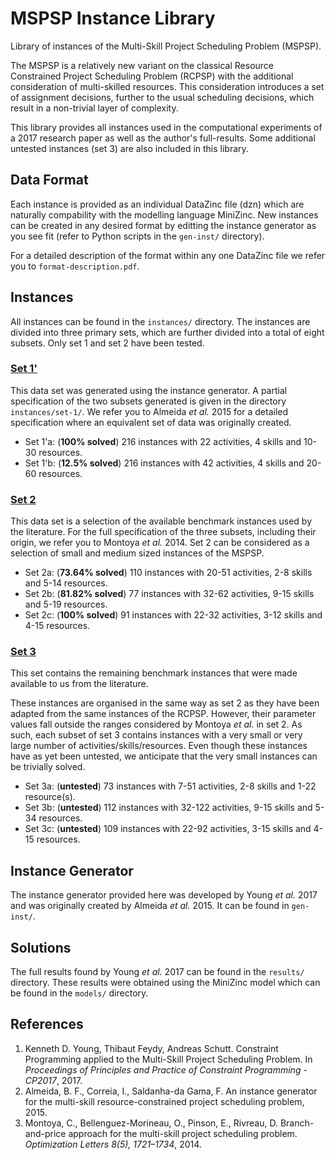 # MSPSP Instance Library

Library of instances of the Multi-Skill Project Scheduling Problem (MSPSP).

The MSPSP is a relatively new variant on the classical Resource Constrained Project Scheduling Problem
(RCPSP) with the additional consideration of multi-skilled resources.
This consideration introduces a set of assignment decisions, further to the usual
scheduling decisions, which result in a non-trivial layer of complexity.

This library provides all instances used in the computational experiments of a 
2017 research paper as well as the author's full-results.
Some additional untested instances (set 3) are also included in this library.

## Data Format

Each instance is provided as an individual DataZinc file (dzn) which are 
naturally compability with the modelling language MiniZinc. 
New instances can be created in any desired format by editting the 
instance generator as you see fit (refer to Python scripts in the `gen-inst/` directory).

For a detailed description of the format within any one DataZinc 
file we refer you to `format-description.pdf`.

## Instances

All instances can be found in the `instances/` directory. 
The instances are divided into three primary sets, 
which are further divided into a total of eight subsets.
Only set 1 and set 2 have been tested.

### [Set 1'](./instances/set-1/)

This data set was generated using the instance generator. 
A partial specification of the two subsets generated is given in the directory
`instances/set-1/`.
We refer you to Almeida *et al.* 2015 for a detailed specification where an equivalent set of data
was originally created.

* Set 1'a: (**100% solved**) 216 instances with 22 activities, 4 skills and 10-30 resources.
* Set 1'b: (**12.5% solved**) 216 instances with 42 activities, 4 skills and 20-60 resources.

### [Set 2](./instances/set-2/)

This data set is a selection of the available benchmark instances used by the literature. 
For the full specification of the three subsets, including their origin, we refer you to Montoya *et al.* 2014.
Set 2 can be considered as a selection of small and medium sized instances of the MSPSP.

* Set 2a: (**73.64% solved**) 110 instances with 20-51 activities, 2-8 skills and 5-14 resources.
* Set 2b: (**81.82% solved**) 77 instances with 32-62 activities, 9-15 skills and 5-19 resources.
* Set 2c: (**100% solved**) 91 instances with 22-32 activities, 3-12 skills and 4-15 resources.

### [Set 3](./instances/set-3/)

This set contains the remaining benchmark instances that were made available to us from the 
literature.

These instances are organised in the same way as set 2 as they have been 
adapted from the same instances of the RCPSP.
However, their parameter values fall outside the ranges considered by Montoya *et al.*
in set 2.
As such, each subset of set 3 contains instances with a very small or 
very large number of activities/skills/resources. 
Even though these instances have as yet been untested, 
we anticipate that the very small instances can be trivially solved.

* Set 3a: (**untested**) 73 instances with 7-51 activities, 2-8 skills and 1-22 resource(s).
* Set 3b: (**untested**) 112 instances with 32-122 activities, 9-15 skills and 5-34 resources.
* Set 3c: (**untested**) 109 instances with 22-92 activities, 3-15 skills and 4-15 resources.

<!-- The instances from set 3b and 3c with 92 and 122 activities are likely the most difficult in this library. -->

## Instance Generator

The instance generator provided here was developed by Young *et al.* 2017 and was originally created by Almeida *et al.* 2015. It can be found in `gen-inst/`.

## Solutions

The full results found by Young *et al.* 2017 can be found in the `results/` directory. These results were obtained using the MiniZinc model which can be found in the `models/` directory.

## References

1. Kenneth D. Young, Thibaut Feydy, Andreas Schutt. Constraint Programming applied to the Multi-Skill Project Scheduling Problem. In *Proceedings of Principles and Practice of Constraint Programming - CP2017*, 2017.
2. Almeida, B. F., Correia, I., Saldanha-da Gama, F. An instance generator for the multi-skill resource-constrained project scheduling problem, 2015.
3. Montoya, C., Bellenguez-Morineau, O., Pinson, E., Rivreau, D. Branch-and-price approach for the multi-skill project scheduling problem. *Optimization Letters 8(5), 1721–1734*, 2014.